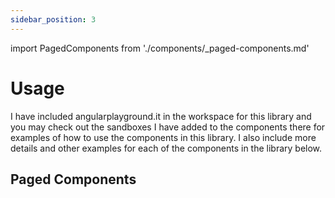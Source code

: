 ```yaml
---
sidebar_position: 3
---
```


import PagedComponents from './components/_paged-components.md'

# Usage

I have included angularplayground.it in the workspace for this library and you
may check out the sandboxes I have added to the components there for examples
of how to use the components in this library. I also include more details and
other examples for each of the components in the library below.

## Paged Components

<PagedComponents />
